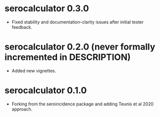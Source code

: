 # serocalculator 0.3.0

* Fixed stability and documentation-clarity issues after initial tester feedback.

# serocalculator 0.2.0 (never formally incremented in DESCRIPTION)

* Added new vignettes.

# serocalculator 0.1.0

* Forking from the seroincidence package and adding Teunis et al 2020 approach.
